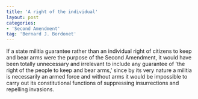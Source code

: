 ```yaml
---
title: 'A right of the individual'
layout: post
categories:
- 'Second Amendment'
tag: 'Bernard J. Bordonet'
---
```


If a state militia guarantee rather than an individual right of citizens to keep and bear arms were the purpose of the Second Amendment, it would have been totally unnecessary and irrelevant to include any guarantee of 'the right of the people to keep and bear arms,' since by its very nature a militia is necessarily an armed force and without arms it would be impossible to carry out its constitutional functions of suppressing insurrections and repelling invasions.